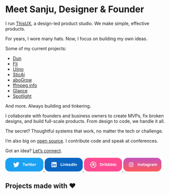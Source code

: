 # Meet Sanju, Designer & Founder

I run [ThisUX](https://thisux.com), a design-led product studio. We make simple, effective products.  

For years, I wore many hats. Now, I focus on building my own ideas.  

Some of my current projects:  

- [Dun](https://dunsuite.com)  
- [Fli](https://fli.so)  
- [Uiino](https://uiino.com)  
- [SticAi](https://sticai.com)  
- [aboGrow](https://abogrow.com)  
- [ffmpeg info](https://ffmpeg.info)  
- [Glance](https://glance.sticai.com)  
- [Spotlight](https://spotlight.thisux.com)  

And more. Always building and tinkering.  

I collaborate with founders and business owners to create MVPs, fix broken designs, and build full-scale products. From design to code, we handle it all.  

The secret? Thoughtful systems that work, no matter the tech or challenge.  

I’m also big on [open source](https://github.com/spikeysanju). I contribute code and speak at conferences.  

Got an idea? [Let’s connect](mailto:work@sanju.sh?subject=Let's%20Collaborate&body=Hi%20Sanju,%0D%0A%0D%0AI%20would%20like%20to%20discuss%20a%20potential%20collaboration%20with%20you.%0D%0A%0D%0ABest%20regards,%0D%0A%5BYour%20Name%5D).  

<p float="left">
  
  <a href="https://twitter.com/spikeysanju" title="Redirect to Twitter">
    <img src="/assets/twitter.png" width="120" alt="Twitter" />
  </a>
  
  <a href="https://www.linkedin.com/in/imsanju/" title="Redirect to LinkedIn">
    <img src="/assets/linkedin.png" width="120" alt="LinkedIn" />
  </a>
  
  <a href="https://dribbble.com/spikeysanju" title="Redirect to Dribbble">
    <img src="/assets/dribbble.png" width="120" alt="Dribbble" />
  </a>
  
  <a href="https://www.instagram.com/imspikeysanju/" title="Redirect to Instagram">
    <img src="/assets/instagram.png" width="120" alt="Instagram" />
  </a>

</p>

## Projects made with ❤️
